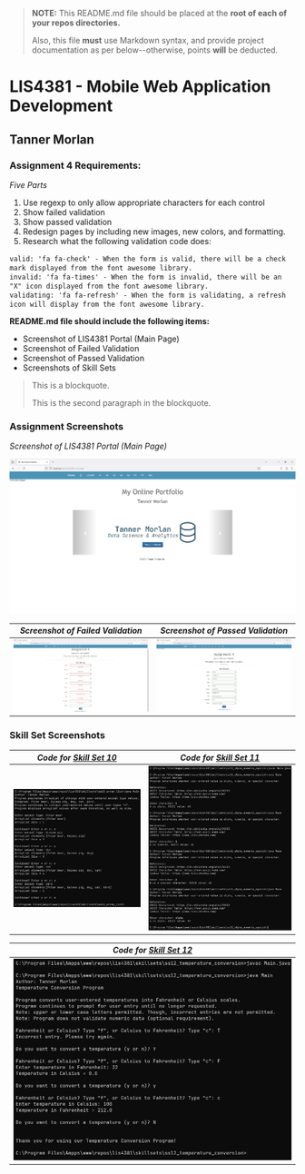 > **NOTE:** This README.md file should be placed at the **root of each of your repos directories.**
>
>Also, this file **must** use Markdown syntax, and provide project documentation as per below--otherwise, points **will** be deducted.
>

# LIS4381 - Mobile Web Application Development

## Tanner Morlan

### **Assignment 4 Requirements:**

*Five Parts*

1. Use regexp to only allow appropriate characters for each control
2. Show failed validation
3. Show passed validation
4. Redesign pages by including new images, new colors, and formatting.
5. Research what the following validation code does:
```
valid: 'fa fa-check' - When the form is valid, there will be a check mark displayed from the font awesome library.
invalid: 'fa fa-times' - When the form is invalid, there will be an "X" icon displayed from the font awesome library.
validating: 'fa fa-refresh' - When the form is validating, a refresh icon will display from the font awesome library.
```

**README.md file should include the following items:**

- Screenshot of LIS4381 Portal (Main Page)
- Screenshot of Failed Validation
- Screenshot of Passed Validation
- Screenshots of Skill Sets

> This is a blockquote.
> 
> This is the second paragraph in the blockquote.
>

### **Assignment Screenshots**

*Screenshot of LIS4381 Portal (Main Page)*

![Screenshot of LIS4381 Portal (Main Page)](img/lis4381_portal_main_page.png "Screenshot of LIS4381 Portal (Main Page)")

| *Screenshot of Failed Validation* | *Screenshot of Passed Validation* |
| ------------- | ------------- |
| ![Screenshot of Failed Validation](img/failed_validation.png "Screenshot of Failed Validation") | ![Screenshot of Passed Validation](img/passed_validation.png "Screenshot of Passed Validation") |

### **Skill Set Screenshots**

| *Code for [Skill Set 10](../skillsets/ss10_array_list/Methods.java)* | *Code for [Skill Set 11](../skillsets/ss11_alpha_numeric_special/Methods.java)* |
| ------------- | ------------- |
| ![Screenshot of Skill Set 10](img/ss10.png "Skill Set 10") | ![Screenshot of Skill Set 11](img/ss11.png "Skill Set 11") | 


| *Code for [Skill Set 12](../skillsets/ss12_temperature_conversion/Methods.java)* |
| ------------- |
| ![Screenshot of Skill Set 12](img/ss12.png "Skill Set 12") |